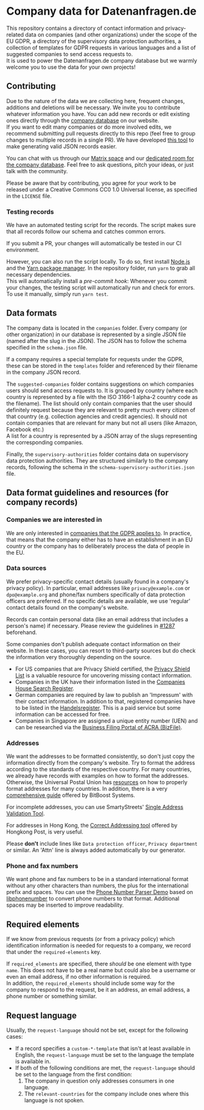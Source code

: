 # Company data for Datenanfragen.de

This repository contains a directory of contact information and privacy-related data on companies (and other organizations) under the scope of the EU GDPR, a directory of the supervisory data protection authorities, a collection of templates for GDPR requests in various languages and a list of suggested companies to send access requests to.  
It is used to power the Datenanfragen.de company database but we warmly welcome you to use the data for your own projects!

## Contributing

Due to the nature of the data we are collecting here, frequent changes, additions and deletions will be necessary. We invite you to contribute whatever information you have. You can add new records or edit existing ones directly through the [company database](https://www.datarequests.org/company/) on our website.  
If you want to edit many companies or do more involved edits, we recommend submitting pull requests directly to this repo (feel free to group changes to multiple records in a single PR). We have developed [this tool](https://company-json.netlify.com/) to make generating valid JSON records easier.

You can chat with us through our [Matrix space](https://matrix.to/#/#datenanfragen:matrix.altpeter.me) and our [dedicated room for the company database](https://matrix.to/#/#dade-company:matrix.altpeter.me). Feel free to ask questions, pitch your ideas, or just talk with the community.

Please be aware that by contributing, you agree for your work to be released under a Creative Commons CC0 1.0 Universal license, as specified in the `LICENSE` file.

### Testing records

We have an automated testing script for the records. The script makes sure that all records follow our schema and catches common errors.

If you submit a PR, your changes will automatically be tested in our CI environment.

However, you can also run the script locally. To do so, first install [Node.js](https://nodejs.org/en/download/) and the [Yarn package manager](https://yarnpkg.com/lang/en/docs/install/). In the repository folder, run `yarn` to grab all necessary dependencies.  
This will automatically install a *pre-commit hook*: Whenever you commit your changes, the testing script will automatically run and check for errors.  
To use it manually, simply run `yarn test`.

## Data formats

The company data is located in the `companies` folder. Every company (or other organization) in our database is represented by a single JSON file (named after the slug in the JSON). The JSON has to follow the schema specified in the `schema.json` file.

If a company requires a special template for requests under the GDPR, these can be stored in the `templates` folder and referenced by their filename in the company JSON record.

The `suggested-companies` folder contains suggestions on which companies users should send access requests to. It is grouped by country (where each country is represented by a file with the ISO 3166-1 alpha-2 country code as the filename). The list should only contain companies that the user should definitely request because they are relevant to pretty much every citizen of that country (e.g. collection agencies and credit agencies). It should not contain companies that are relevant for many but not all users (like Amazon, Facebook etc.)  
A list for a country is represented by a JSON array of the slugs representing the corresponding companies.

Finally, the `supervisory-authorities` folder contains data on supervisory data protection authorities. They are structured similarly to the company records, following the schema in the `schema-supervisory-authorities.json` file.

## Data format guidelines and resources (for company records)

### Companies we are interested in

We are only interested in [companies that the GDPR applies to](https://www.datarequests.org/blog/gdpr-territorial-scope/). In practice, that means that the company either has to have an establishment in an EU country or the company has to deliberately process the data of people in the EU.

### Data sources

We prefer privacy-specific contact details (usually found in a company's privacy policy). In particular, email addresses like `privacy@example.com` or `dpo@example.org` and phone/fax numbers specifically of data protection officers are preferred. If no specific details are available, we use 'regular' contact details found on the company's website.

Records can contain personal data (like an email address that includes a person's name) if necessary. Please review the guidelines in [#1287](https://github.com/datenanfragen/data/issues/1287) beforehand.

Some companies don't publish adequate contact information on their website. In these cases, you can resort to third-party sources but do check the information very thoroughly depending on the source.

* For US companies that are Privacy Shield certified, the [Privacy Shield List](https://www.privacyshield.gov/list) is a valuable resource for uncovering missing contact information.
* Companies in the UK have their information listed in the [Companies House Search Register](https://beta.companieshouse.gov.uk/).
* German companies are required by law to publish an 'Impressum' with their contact information. In addition to that, registered companies have to be listed in the [Handelsregister](https://www.handelsregister.de). This is a paid service but some information can be accessed for free.
* Companies in Singapore are assigned a unique entity number (UEN) and can be researched via the [Business Filing Portal of ACRA (BizFile)](https://www.bizfile.gov.sg).

### Addresses

We want the addresses to be formatted consistently, so don't just copy the information directly from the company's website. Try to format the address according to the standards of the respective country. For many countries, we already have records with examples on how to format the addresses. Otherwise, the Universal Postal Union has [resources](http://www.upu.int/en/activities/addressing/postal-addressing-systems-in-member-countries.html) on how to properly format addresses for many countries. In addition, there is a very [comprehensive guide](https://www.bitboost.com/ref/international-address-formats.html) offered by BitBoost Systems.

For incomplete addresses, you can use SmartyStreets' [Single Address Validation Tool](https://smartystreets.com/products/single-address).

For addresses in Hong Kong, the [Correct Addressing tool](https://www.hongkongpost.hk/correct_addressing/index.jsp?lang=en_US) offered by Hongkong Post, is very useful.

Please **don't** include lines like `Data protection officer`, `Privacy department` or similar. An 'Attn' line is always added automatically by our generator.

### Phone and fax numbers

We want phone and fax numbers to be in a standard international format without any other characters than numbers, the plus for the international prefix and spaces. You can use the [Phone Number Parser Demo](https://libphonenumber.appspot.com/) based on [libphonenumber](https://github.com/googlei18n/libphonenumber/) to convert phone numbers to that format. Additional spaces may be inserted to improve readability.

## Required elements

If we know from previous requests (or from a privacy policy) which identification information is needed for requests to a company, we record that under the `required-elements` key.

If `required_elements` are specified, there *should* be one element with type `name`. This does not have to be a real name but could also be a username or even an email address, if no other information is required.  
In addition, the `required_elements` should include some way for the company to respond to the request, be it an address, an email address, a phone number or something similar. 

## Request language

Usually, the `request-language` should not be set, except for the following cases:

* If a record specifies a `custom-*-template` that isn't at least available in English, the `request-language` must be set to the language the template is available in.
* If both of the following conditions are met, the `request-language` should be set to the language from the first condition:
    1. The company in question only addresses consumers in one language.
    2. The `relevant-countries` for the company include ones where this language is not spoken.
